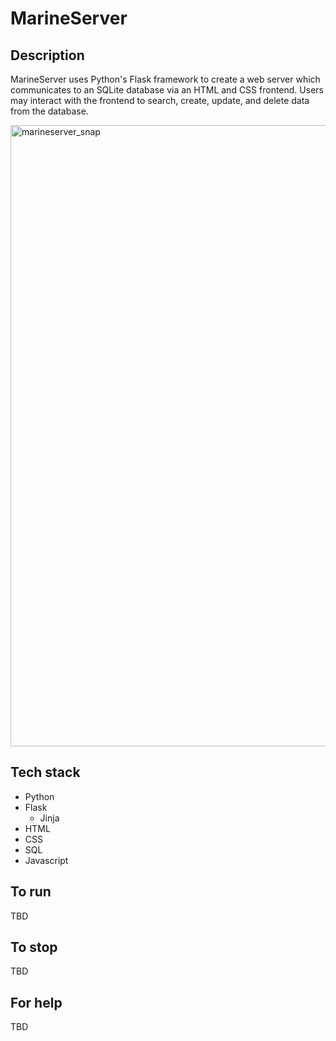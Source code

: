 # MarineServer

## Description
MarineServer uses Python's Flask framework to create a web server which communicates to an SQLite database via an HTML and CSS frontend. Users may interact with the frontend to search, create, update, and delete data from the database.

<img width="994" alt="marineserver_snap" src="https://user-images.githubusercontent.com/6204689/192128241-71ce6091-29cf-49b0-a366-fd22466ae2f4.png">

## Tech stack
- Python
- Flask
  - Jinja
- HTML
- CSS
- SQL
- Javascript

## To run
TBD

## To stop
TBD

## For help
TBD
